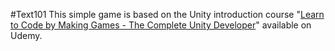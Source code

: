 #Text101
This simple game is based on the Unity introduction course "[Learn to Code by Making Games - The Complete Unity Developer](https://www.udemy.com/unitycourse/learn/v4/content)" available on Udemy.

